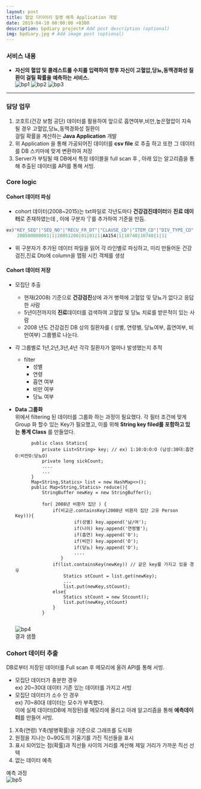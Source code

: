 ```yaml
---
layout: post
title: 혈압 다이어리 질병 예측 Application 개발
date: 2019-04-10 00:00:00 +0300
description: bpdiary project# Add post description (optional)
img: bpdiary.jpg # Add image post (optional)
--- 
```

### 서비스 내용  
- **자신의 혈압 및 콜레스트롤 수치를 입력하여 향후 자신이 고혈압,당뇨,동맥경화성 질환이 걸릴 확률을 예측하는 서비스.**  
![bp1]({{site.baseurl}}/assets/img/bp1.jpg)
![bp2]({{site.baseurl}}/assets/img/bp2.jpg)
![bp3]({{site.baseurl}}/assets/img/bp3.jpg)
---------------------------------------

### 담당 업무
1. 코호트(건강 보험 공단) 데이터를 활용하여 앞으로 흡연여부,비만,높은혈압이 지속될 경우 고혈압,당뇨,동맥경화성 질환이   
   걸릴 확률을 계산하는 **Java Application** 개발  
2. 위 Application 을 통해 가공되어진 데이터를 **csv file** 로 추출 하고 또한 그 데이터를 DB 스키마에 맞게 변환하여 저장   
3. Server가 부팅될 때 DB에서 특정 테이블을 full scan 후 , 아래 있는 알고리즘을 통해 추출된 데이터를 API를 통해 서빙.

  
### **Core logic**

#### Cohort 데이터 파싱   
- cohort 데이터(2008~2015)는 txt파일로 각년도마다 **건강검진데이터**와 **진료 데이터**로 존재하였는데 , 이에 구분자 '|'를 추가하여 기준을 만듬. 
```java    
ex)"KEY_SEQ"|"SEQ_NO"|"RECU_FR_DT"|"CLAUSE_CD"|"ITEM_CD"|"DIV_TYPE_CD"|"DIV_CD"|"I_II_TYPE"|"UN_COST"|"AMT"|"DD_MQTY_EXEC_FREQ"|"MDCN_EXEC_FREQ"|"DD_MQTY_FREQ"    
    200500000001|1|20051206|01|01|1|AA154|1|10740|10740|1|1|
```  
- 위 구분자가 추가된 데이터 파일을 읽어 각 라인별로 파싱하고, 미리 만들어둔 건강검진,진료 Dto에 column을 맵핑 시킨 객체를 생성 

#### Cohort 데이터 저장
- 모집단 추출
    - 현재(2008) 기준으로 **건강검진**상에 과거 병력에 고혈압 및 당뇨가 없다고 응답한 사람
    - 5년이전까지의 **진료**데이터를 검색하여 고혈압 및 당뇨 치료를 받은적이 있는 사람
    - 2008 년도 건강검진 DB 상의 질환자를 ( 성별, 연령별, 당뇨여부, 흡연여부, 비만여부) 그룹별로 나눈다. 
- 각 그룹별로 1년,2년,3년,4년 각각 질환자가 얼마나 발생했는지 추적  
    - filter  
        - 성별
        - 연령
        - 흡연 여부
        - 비만 여부 
        - 당뇨 여부 
        
- **Data 그룹화**   
    위에서 filtering 된 데이터를 그룹화 하는 과정이 필요했다. 각 필터 조건에 맞게 Group 화 할수 있는 Key가 필요했고, 이를 위해  **String key filed를 포함하고 있는 통계 Class** 를 만들었다.


  ```text  
        public class Statics{
            private List<String> key; // ex) 1:10:O:O:O (남성:30대:흡연O:비만O:당뇨O)
            private long sickCount;
            ....
            ...
        }
        Map<String,Statics> list = new HashMap<>();
        public Map<String,Statics> reduce(){
            StringBuffer newKey = new StringBuffer();
            
            for( 2008년 비환자 집단 ) {
                if(비교군.containsKey(2008년 비환자 집단 고유 Person Key))){
                        if(성별) key.append('남/여');
                        if(나이) key.append('연령별');
                        if(흡연) key.append('O');
                        if(비만) key.append('O');
                        if(당뇨) key.append('O');
                        ....
                   }
                if(list.containsKey(newKey)) // 같은 key를 가지고 있을 경우
                    Statics stCount = list.get(newKey);
                    ...
                    list.put(newKey,stCount);
                else{
                    Statics stCount = new Stcount();
                    list.put(newKey,stCount)
                }
            }
        
  ```  
  
  ![bp4]({{site.baseurl}}/assets/img/bp4.jpg)     
  결과 샘플

### Cohort 데이터 추출  
DB로부터 저장된 데이터를 Full scan 후 메모리에 올려 API를 통해 서빙.
- 모집단 데이터가 충분한 경우  
ex) 20~30대 데이터
기존 있는 데이터를 가지고 서빙
- 모집단 데이터가 소수 인 경우  
ex) 70~80대 데이터는 모수가 부족했다.   
이에 실제 데이터(DB에 저장된)를 메모리에 올리고 아래 알고리즘을 통해 **예측데이터**를 만들어 서빙.  


1. X축(연령) Y축(발병확률)을 기준으로 그래프를 도식화
2. 원점을 지나는 0~90도의 기울기를 가진 직선들을 표시
3. 표시 되어있는 점(확률)과 직선들 사이의 거리를 계산해 제일 거리가 가까운 직선 선택
4. 없는 데이터 예측

예측 과정  
![bp5]({{site.baseurl}}/assets/img/bpdiaryPredict3.jpg)     
  


